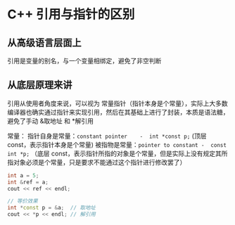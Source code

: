# C++ 引用与指针的区别

## 从高级语言层面上

引用是变量的别名，与一个变量相绑定，避免了非空判断

## 从底层原理来讲

引用从使用者角度来说，可以视为 常量指针（指针本身是个常量），实际上大多数编译器也确实通过指针来实现引用，然后在其基础上进行了封装，本质是语法糖，避免了手动 &取地址 和 *解引用

常量：
    指针自身是常量：`constant pointer    -  int *const p;`  (顶层 const，表示指针本身是个常量)
    被指物是常量：`pointer to constant -  const int *p;` （底层 const，表示指针所指的对象是个常量，但是实际上没有规定其所指对象必须是个常量，只是要求不能通过这个指针进行修改罢了）

```C++
int a = 5;
int &ref = a;
cout << ref << endl;

// 等价效果
int *const p = &a;  // 取地址
cout << *p << endl; // 解引用
```
